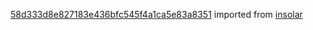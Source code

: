 [58d333d8e827183e436bfc545f4a1ca5e83a8351](https://github.com/insolar/insolar/commit/58d333d8e827183e436bfc545f4a1ca5e83a8351) imported from [insolar](https://github.com/insolar/insolar)

